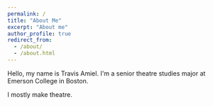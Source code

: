 ```yaml
---
permalink: /
title: "About Me"
excerpt: "About me"
author_profile: true
redirect_from:
  - /about/
  - /about.html
---
```


Hello, my name is Travis Amiel. I'm a senior theatre studies major at Emerson College in Boston.

I mostly make theatre.
